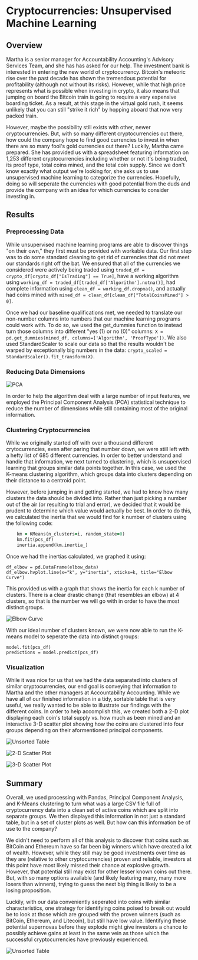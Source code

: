 # Cryptocurrencies: Unsupervised Machine Learning

## Overview

Martha is a senior manager for Accountability Accounting's Advisory Services Team, and she has has asked for our help.  The investment bank is interested in entering the new world of cryptocurrency.  Bitcoin's meteoric rise over the past decade has shown the tremendous potential for profitability (although not without its risks).  However, while that high price represents what is possible when investing in crypto, it also means that jumping on board the Bitcoin train is going to require a very expensive boarding ticket.  As a result, at this stage in the virtual gold rush, it seems unlikely that you can still "strike it rich" by hopping aboard that now very packed train.

However, maybe the possibility still exists with other, newer cryptocurrencies.  But, with so many different cryptocurrencies out there, how could the company hope to find good currencies to invest in when there are so many fool's gold currencies out there?  Luckily, Martha came prepared.  She has provided us with a spreadsheet featuring information on 1,253 different cryptocurrencies including whether or not it's being traded, its proof type, total coins mined, and the total coin supply.  Since we don't know exactly what output we're looking for, she asks us to use unsupervised machine learning to categorize the currencies.  Hopefully, doing so will seperate the currencies with good potential from the duds and provide the company with an idea for which currencies to consider investing in.

## Results

### Preprocessing Data

While unsupervised machine learning programs are able to discover things "on their own," they first must be provided with workable data.  Our first step was to do some standard cleaning to get rid of currencies that did not meet our standards right off the bat.  We ensured that all of the currencies we considered were actively being traded using `traded_df = crypto_df[crypto_df["IsTrading"] == True]`, have a working algorithm using `working_df = traded_df[traded_df['Algorithm'].notna()]`, had complete information using `clean_df = working_df.dropna()`, and actually had coins mined with `mined_df = clean_df[clean_df["TotalCoinsMined"] > 0]`.

Once we had our baseline qualifications met, we needed to translate our non-number columns into numbers that our machine learning programs could work with.  To do so, we used the get_dummies function to instead turn those columns into different "yes (1) or no (0)" columns: `X = pd.get_dummies(mined_df, columns=['Algorithm', 'ProofType'])`.  We also used StandardScaler to scale our data so that the results wouldn't be warped by exceptionally big numbers in the data: `crypto_scaled = StandardScaler().fit_transform(X)`.

### Reducing Data Dimensions

![PCA](https://github.com/Jeffstr00/Cryptocurrencies/blob/main/Resources/pca.png)

In order to help the algorithm deal with a large number of input features, we employed the Principal Component Analysis (PCA) statistical technique to reduce the number of dimensions while still containing most of the original information.  

### Clustering Cryptocurrencies

While we originally started off with over a thousand different crytocurrencies, even after paring that number down, we were still left with a hefty list of 685 different currencies.  In order to better understand and handle that information, we next turned to clustering, which is unsupervised learning that groups similar data points together.  In this case, we used the K-means clustering algorithm, which groups data into clusters depending on their distance to a centroid point.

However, before jumping in and getting started, we had to know how many clusters the data should be divided into.  Rather than just picking a number out of the air (or resulting to trial and error), we decided that it would be prudent to determine which value would actually be best.  In order to do this, we calculated the inertia that we would find for k number of clusters using the following code:
```for i in k:
    km = KMeans(n_clusters=i, random_state=0)
    km.fit(pcs_df)
    inertia.append(km.inertia_)
```
Once we had the inertias calculated, we graphed it using:
```elbow_data = {"k": k, "inertia": inertia}
df_elbow = pd.DataFrame(elbow_data)
df_elbow.hvplot.line(x="k", y="inertia", xticks=k, title="Elbow Curve")
```
This provided us with a graph that shows the inertia for each k number of clusters.  There is a clear drastic change (that resembles an elbow) at 4 clusters, so that is the number we will go with in order to have the most distinct groups.

![Elbow Curve](https://github.com/Jeffstr00/Cryptocurrencies/blob/main/Resources/elbow.png)

With our ideal number of clusters known, we were now able to run the K-means model to seperate the data into distinct groups:
```model = KMeans(n_clusters=4, random_state=0)
model.fit(pcs_df)
predictions = model.predict(pcs_df)
```

### Visualization

While it was nice for us that we had the data separated into clusters of similar cryptocurrencies, our end goal is conveying that information to Martha and the other managers at Accountability Accounting.  While we have all of our finished information in a tidy, sortable table that is very useful, we really wanted to be able to illustrate our findings with the different coins.  In order to help accomplish this, we created both a 2-D plot displaying each coin's total supply vs. how much as been mined and an interactive 3-D scatter plot showing how the coins are clustered into four groups depending on their aformentioned principal components.

![Unsorted Table](https://github.com/Jeffstr00/Cryptocurrencies/blob/main/Resources/table_unsorted.png)

![2-D Scatter Plot](https://github.com/Jeffstr00/Cryptocurrencies/blob/main/Resources/2d_scatter.png)

![3-D Scatter Plot](https://github.com/Jeffstr00/Cryptocurrencies/blob/main/Resources/3d_scatter.png)

## Summary

Overall, we used processing with Pandas, Principal Component Analysis, and K-Means clustering to turn what was a large CSV file full of cryptocurrency data into a clean set of active coins which are split into separate groups.  We then displayed this information in not just a standard table, but in a set of cluster plots as well.  But how can this information be of use to the company?

We didn't need to perform all of this analysis to discover that coins such as BitCoin and Ethereum have so far been big winners which have created a lot of wealth.  However, while they still may be good investments over time as they are (relative to other cryptocurrencies) proven and reliable, investors at this point have most likely missed their chance at explosive growth.  However, that potential still may exist for other lesser known coins out there.  But, with so many options available (and likely featuring many, many more losers than winners), trying to guess the next big thing is likely to be a losing proposition.

Luckily, with our data conveniently seperated into coins with similar characteristics, one strategy for identifying coins poised to break out would be to look at those which are grouped with the proven winners (such as BitCoin, Ethereum, and Litecoin), but still have low value.  Identifying these potential supernovas before they explode might give investors a chance to possibly achieve gains at least in the same vein as those which the successful cryptocurrencies have previously experienced.

![Unsorted Table](https://github.com/Jeffstr00/Cryptocurrencies/blob/main/Resources/table_class0.png)